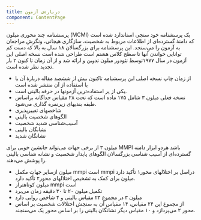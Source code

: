 ```yaml
---
title: درباره‌ی آزمون
component: ContentPage
---
```


پرسشنامه چند محوری میلون (MCMI) یک پرسشنامه خود سنجی استاندارد شده است که دامنهٔ گسترده‌ای از اطلاعات مربوط به شخصیت، سازگاری هیجانی، ونگرش مراجعان به آزمون را می‌سنجد.
این پرسشنامه برای بزرگسالان ۱۸ سال به بالا که دست کم توانایی خواندن آنها تا سطح کلاس هشتم است طراحی شده است
نسخه اصلی این آزمون در سال ۱۹۷۷توسط تئودور میلون تدوین و ارائه شد و از آن زمان تا کنون ۲ بار تجدید نظر شده است.
* از زمان چاپ نسخه اصلی این پرسشنامه تاکنون بیش از ششصد مقاله دربارهٔ آن یا با استفاده از آن منتشر شده است
* یکی از پر استفاده‌ترین آزمونها در حرفه بالینی است.
* نسخه فعلی میلون ۳ شامل ۱۷۵ ماده است که تحت ۲۸ مقیاس جداگانه براساس طبقه بندیهای زیرنمره گذاری می‌شود.
* شاخصهای تغییرپذیری
* الگوهای شخصیت بالینی
* آسیب‌شناسی شدید شخصیت
* نشانگان بالینی
* نشانگان شدید

میلون ۳ از برخی جهات می‌تواند جانشین خوبی برای MMPI باشد هردو ابزار دامنه گسترده‌ای از آسیب شناسی بزرگسالان الگوهای پایدار شخصیت و نشانه شناسی بالینی را پوشش می‌دهند.
* میلون ازسایر جهات مکمل mmpi است mmpi دراصل بر اختلالهای محور۱ تأکید دارد میلون برای کمک به تشخیص اختلالهای محور۲ تأکید دارد.
* میلون کوتاهتراز mmpi است
* تکمیل میلون ۲۰ تا ۳۰ دقیقه زمان می‌برد
* میلون ۳ در مجموع ۲۴ مقیاس بالینی و ۴ شاخص روایی دارد
* از مجموع این ۲۴ مقیاس، ۱۴ مقیاس آن به سنجش اختلالات شخصیت بر اساس محور ۲ می‌پردازد و ۱۰ مقیاس دیگر نشانگان بالینی را بر اساس محور یک می‌سنجند.
